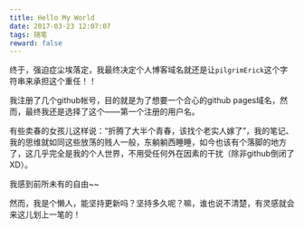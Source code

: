 ```yaml
---
title: Hello My World
date: 2017-03-23 12:07:07
tags: 随笔
reward: false
---
```


终于，强迫症尘埃落定，我最终决定个人博客域名就还是让`pilgrimErick`这个字符串来承担这个重任！！

<!-- more -->
我注册了几个github帐号，目的就是为了想要一个合心的github pages域名，然而，最终我还是选择了这个——第一个注册的用户名。

有些卖春的女孩儿这样说：“折腾了大半个青春，该找个老实人嫁了”，我的笔记、我的思维就如同这些放荡的贱人一般，东躺躺西睡睡，如今也该有个落脚的地方了，这几乎完全是我的个人世界，不用受任何外在因素的干扰（除非github倒闭了XD）。

我感到前所未有的自由~~

然而，我是个懒人，能坚持更新吗？坚持多久呢？嘛，谁也说不清楚，有灵感就会来这儿划上一笔的！
